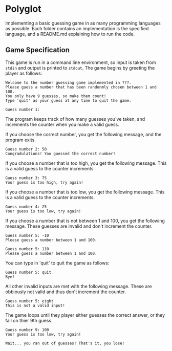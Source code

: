 # Polyglot

Implementing a basic guessing game in as many programming languages as possible.
Each folder contains an implementation is the specified language, and a 
README.md explaining how to run the code.

## Game Specification

This game is run in a command line environment, so input is taken from `stdin` 
and output is printed to `stdout`. The game begins by greeting the player as
follows:

```
Welcome to the number guessing game implemented in ???.
Please guess a number that has been randonmly chosen between 1 and 100.
You only have 9 guesses, so make them count!
Type 'quit' as your guess at any time to quit the game.

Guess number 1:
```
The program keeps track of how many guesses you've taken, and increments the 
counter when you make a valid guess.

If you choose the correct number, you get the following message, and the 
program exits.
```
Guess number 2: 50
Congradulations! You guessed the correct number!
```

If you choose a number that is too high, you get the following message. This is 
a valid guess to the counter increments.
```
Guess number 3: 75
Your guess is too high, try again!
```

If you choose a number that is too low, you get the following message. This is 
a valid guess to the counter increments.
```
Guess number 4: 25
Your guess is too low, try again!
```

If you choose a number that is not between 1 and 100, you get the following 
message. These guesses are invalid and don't increment the counter.
```
Guess number 5: -10
Please guess a number between 1 and 100.

Guess number 5: 110
Please guess a number between 1 and 100.
```

You can type in 'quit' to quit the game as follows:
```
Guess number 5: quit
Bye!
```

All other invalid inputs are met with the following message. These are obbiously 
not valid and thus don't increment the counter.
```
Guess number 5: eight
This is not a valid input!
```

The game loops until they player either guesses the correct answer, or they 
fail on thier 9th guess.
```
Guess number 9: 100
Your guess is too low, try again!

Wait... you ran out of guesses! That's it, you lose!
```

